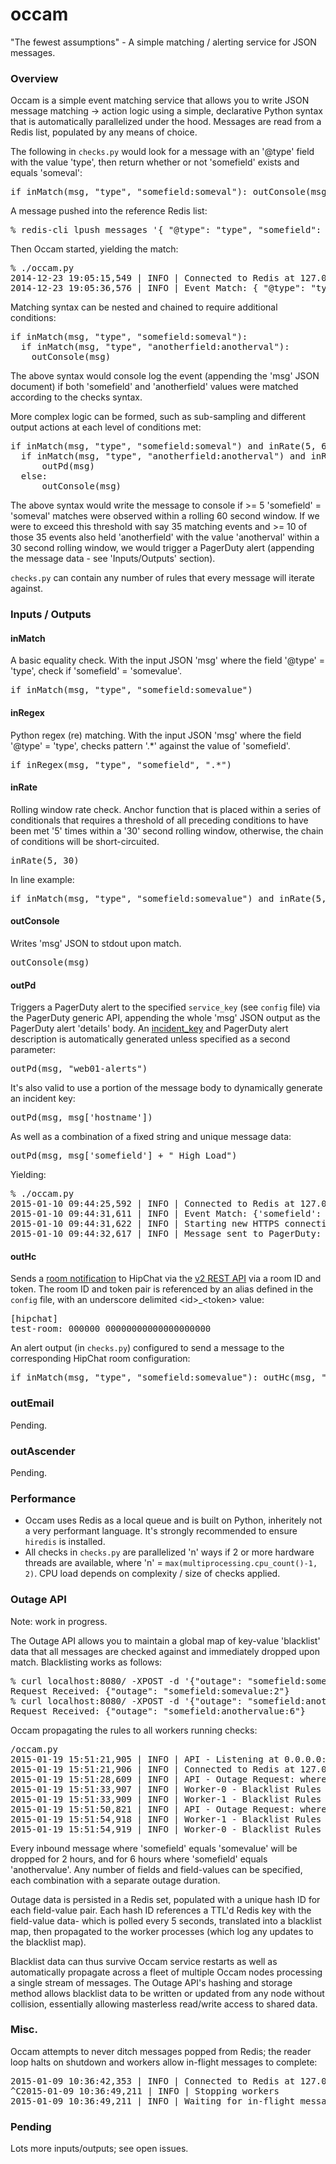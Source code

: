 occam
=====

"The fewest assumptions" - A simple matching / alerting service for JSON messages.

### Overview

Occam is a simple event matching service that allows you to write JSON message matching -> action logic using a simple, declarative Python syntax that is automatically parallelized under the hood. Messages are read from a Redis list, populated by any means of choice.

The following in `checks.py` would look for a message with an '@type' field with the value 'type', then return whether or not 'somefield' exists and equals 'someval':
<pre>
if inMatch(msg, "type", "somefield:someval"): outConsole(msg)
</pre>
A message pushed into the reference Redis list:
<pre>
% redis-cli lpush messages '{ "@type": "type", "somefield": "someval" }'
</pre>
Then Occam started, yielding the match:
<pre>
% ./occam.py
2014-12-23 19:05:15,549 | INFO | Connected to Redis at 127.0.0.1:6379
2014-12-23 19:05:36,576 | INFO | Event Match: { "@type": "type", "somefield": "someval" }
</pre>

Matching syntax can be nested and chained to require additional conditions:
<pre>
if inMatch(msg, "type", "somefield:someval"):
  if inMatch(msg, "type", "anotherfield:anotherval"):
    outConsole(msg)
</pre>
The above syntax would console log the event (appending the 'msg' JSON document) if both 'somefield' and 'anotherfield' values were matched according to the checks syntax.

More complex logic can be formed, such as sub-sampling and different output actions at each level of conditions met:
<pre>
if inMatch(msg, "type", "somefield:someval") and inRate(5, 60):
  if inMatch(msg, "type", "anotherfield:anotherval") and inRate(10, 30):
      outPd(msg)
  else:
      outConsole(msg)
</pre>
The above syntax would write the message to console if >= 5 'somefield' = 'someval' matches were observed within a rolling 60 second window. If we were to exceed this threshold with say 35 matching events and >= 10 of those 35 events also held 'anotherfield' with the value 'anotherval' within a 30 second rolling window, we would trigger a PagerDuty alert (appending the message data - see 'Inputs/Outputs' section).

`checks.py` can contain any number of rules that every message will iterate against.

### Inputs / Outputs

#### inMatch
A basic equality check. With the input JSON 'msg' where the field '@type' = 'type', check if 'somefield' = 'somevalue'.
<pre>if inMatch(msg, "type", "somefield:somevalue")</pre>

#### inRegex
Python regex (re) matching. With the input JSON 'msg' where the field '@type' = 'type', checks pattern '.*' against the value of 'somefield'.
<pre>if inRegex(msg, "type", "somefield", ".*")</pre>

#### inRate
Rolling window rate check. Anchor function that is placed within a series of conditionals that requires a threshold of all preceding conditions to have been met '5' times within a '30' second rolling window, otherwise, the chain of conditions will be short-circuited.
<pre>
inRate(5, 30)
</pre>
In line example:
<pre>
if inMatch(msg, "type", "somefield:somevalue") and inRate(5, 30): outConsole(msg)
</pre>


#### outConsole
Writes 'msg' JSON to stdout upon match.
<pre>outConsole(msg)</pre>

#### outPd
Triggers a PagerDuty alert to the specified `service_key` (see `config` file) via the PagerDuty generic API, appending the whole 'msg' JSON output as the PagerDuty alert 'details' body. An [incident_key](https://developer.pagerduty.com/documentation/integration/events/trigger) and PagerDuty alert description is automatically generated unless specified as a second parameter:
<pre>outPd(msg, "web01-alerts")</pre>
It's also valid to use a portion of the message body to dynamically generate an incident key:
<pre>outPd(msg, msg['hostname'])</pre>
As well as a combination of a fixed string and unique message data:
<pre>outPd(msg, msg['somefield'] + " High Load")</pre>
Yielding:
<pre>
% ./occam.py
2015-01-10 09:44:25,592 | INFO | Connected to Redis at 127.0.0.1:6379
2015-01-10 09:44:31,611 | INFO | Event Match: {'somefield': 'somevalue', '@type': 'type'}
2015-01-10 09:44:31,622 | INFO | Starting new HTTPS connection (1): events.pagerduty.com
2015-01-10 09:44:32,617 | INFO | Message sent to PagerDuty: {"status":"success","message":"Event processed","incident_key":"somevalue High Load"}
</pre>

#### outHc
Sends a [room notification](https://www.hipchat.com/docs/apiv2/method/send_room_notification) to HipChat via the [v2 REST API](https://www.hipchat.com/docs/apiv2/auth) via a room ID and token. The room ID and token pair is referenced by an alias defined in the `config` file, with an underscore delimited \<id\>_\<token\> value:
<pre>
[hipchat]
test-room: 000000_00000000000000000000
</pre>
An alert output (in `checks.py`) configured to send a message to the corresponding HipChat room configuration:
<pre>
if inMatch(msg, "type", "somefield:somevalue"): outHc(msg, "test-room")
</pre>

### outEmail
Pending.

### outAscender
Pending.

### Performance

 + Occam uses Redis as a local queue and is built on Python, inheritely not a very performant language. It's strongly recommended to ensure `hiredis` is installed.
 + All checks in `checks.py` are parallelized 'n' ways if 2 or more hardware threads are available, where 'n' = `max(multiprocessing.cpu_count()-1, 2)`. CPU load depends on complexity / size of checks applied.

### Outage API
Note: work in progress.

The Outage API allows you to maintain a global map of key-value 'blacklist' data that all messages are checked against and immediately dropped upon match. Blacklisting works as follows:
<pre>
% curl localhost:8080/ -XPOST -d '{"outage": "somefield:somevalue:2"}'
Request Received: {"outage": "somefield:somevalue:2"}
% curl localhost:8080/ -XPOST -d '{"outage": "somefield:anothervalue:6"}'
Request Received: {"outage": "somefield:anothervalue:6"}
</pre>

Occam propagating the rules to all workers running checks:
<pre>
/occam.py 
2015-01-19 15:51:21,905 | INFO | API - Listening at 0.0.0.0:8080
2015-01-19 15:51:21,906 | INFO | Connected to Redis at 127.0.0.1:6379
2015-01-19 15:51:28,609 | INFO | API - Outage Request: where 'somefield' == 'somevalue' for 2 hour(s)
2015-01-19 15:51:33,907 | INFO | Worker-0 - Blacklist Rules Updated: {"somefield": ["somevalue"]}
2015-01-19 15:51:33,909 | INFO | Worker-1 - Blacklist Rules Updated: {"somefield": ["somevalue"]}
2015-01-19 15:51:50,821 | INFO | API - Outage Request: where 'somefield' == 'anothervalue' for 6 hour(s)
2015-01-19 15:51:54,918 | INFO | Worker-1 - Blacklist Rules Updated: {"somefield": ["somevalue", "anothervalue"]}
2015-01-19 15:51:54,919 | INFO | Worker-0 - Blacklist Rules Updated: {"somefield": ["somevalue", "anothervalue"]}
</pre>

Every inbound message where 'somefield' equals 'somevalue' will be dropped for 2 hours, and for 6 hours where 'somefield' equals 'anothervalue'. Any number of fields and field-values can be specified, each combination with a separate outage duration.

Outage data is persisted in a Redis set, populated with a unique hash ID for each field-value pair. Each hash ID references a TTL'd Redis key with the field-value data- which is polled every 5 seconds, translated into a blacklist map, then propagated to the worker processes (which log any updates to the blacklist map).

Blacklist data can thus survive Occam service restarts as well as automatically propagate across a fleet of multiple Occam nodes processing a single stream of messages. The Outage API's hashing and storage method allows blacklist data to be written or updated from any node without collision, essentially allowing masterless read/write access to shared data.

### Misc.

Occam attempts to never ditch messages popped from Redis; the reader loop halts on shutdown and workers allow in-flight messages to complete:
<pre>
2015-01-09 10:36:42,353 | INFO | Connected to Redis at 127.0.0.1:6379
^C2015-01-09 10:36:49,211 | INFO | Stopping workers
2015-01-09 10:36:49,211 | INFO | Waiting for in-flight messages
</pre>

### Pending
Lots more inputs/outputs; see open issues.
